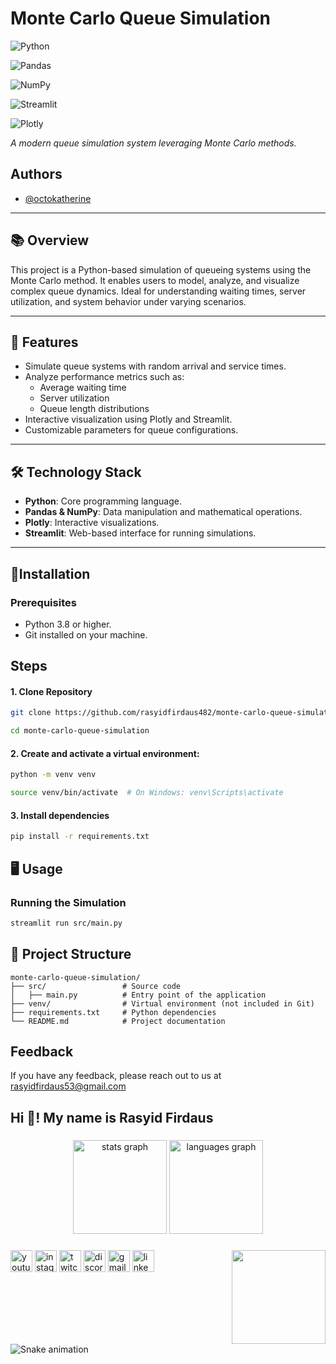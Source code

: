 # Monte Carlo Queue Simulation

![Python](https://img.shields.io/badge/Python-3776AB?style=flat&logo=python&logoColor=white) 

![Pandas](https://img.shields.io/badge/Pandas-150458?style=flat&logo=pandas&logoColor=white) 

![NumPy](https://img.shields.io/badge/NumPy-013243?style=flat&logo=numpy&logoColor=white) 

![Streamlit](https://img.shields.io/badge/Streamlit-FF4B4B?style=flat&logo=streamlit&logoColor=white)

![Plotly](https://img.shields.io/badge/Plotly-3F4F75?style=flat&logo=plotly&logoColor=white)

*A modern queue simulation system leveraging Monte Carlo methods.*
## Authors

- [@octokatherine](https://www.github.com/octokatherine)

---

## 📚 Overview

This project is a Python-based simulation of queueing systems using the Monte Carlo method. It enables users to model, analyze, and visualize complex queue dynamics. Ideal for understanding waiting times, server utilization, and system behavior under varying scenarios.

---

## 🚀 Features

- Simulate queue systems with random arrival and service times.
- Analyze performance metrics such as:
  - Average waiting time
  - Server utilization
  - Queue length distributions
- Interactive visualization using Plotly and Streamlit.
- Customizable parameters for queue configurations.

---

## 🛠️ Technology Stack

- **Python**: Core programming language.
- **Pandas & NumPy**: Data manipulation and mathematical operations.
- **Plotly**: Interactive visualizations.
- **Streamlit**: Web-based interface for running simulations.

---

## 🔧Installation
### Prerequisites
- Python 3.8 or higher.
- Git installed on your machine.

## Steps
#### 1. Clone Repository
```bash
git clone https://github.com/rasyidfirdaus482/monte-carlo-queue-simulation.git
```
```bash
cd monte-carlo-queue-simulation
```
#### 2. Create and activate a virtual environment:
```bash
python -m venv venv
```

```bash
source venv/bin/activate  # On Windows: venv\Scripts\activate
```
#### 3. Install dependencies
```bash
pip install -r requirements.txt
```

## 🖥️ Usage
### Running the Simulation
```bash
streamlit run src/main.py
```


## 📂 Project Structure

```plaintext
monte-carlo-queue-simulation/         
├── src/                 # Source code
│   ├── main.py          # Entry point of the application
├── venv/                # Virtual environment (not included in Git)
├── requirements.txt     # Python dependencies
└── README.md            # Project documentation

```

## Feedback

If you have any feedback, please reach out to us at rasyidfirdaus53@gmail.com

<h2 align="left">Hi 👋! My name is Rasyid Firdaus</h2>

###

<div align="center">
  <img src="https://github-readme-stats.vercel.app/api?username=maurodesouza&hide_title=false&hide_rank=false&show_icons=true&include_all_commits=true&count_private=true&disable_animations=false&theme=dracula&locale=en&hide_border=false" height="150" alt="stats graph"  />
  <img src="https://github-readme-stats.vercel.app/api/top-langs?username=maurodesouza&locale=en&hide_title=false&layout=compact&card_width=320&langs_count=5&theme=dracula&hide_border=false" height="150" alt="languages graph"  />
</div>

###

<img align="right" height="150" src="https://i.imgflip.com/65efzo.gif"  />

<div align="left">
  <img src="https://img.shields.io/static/v1?message=Youtube&logo=youtube&label=&color=FF0000&logoColor=white&labelColor=&style=for-the-badge" height="35" alt="youtube logo"  />
  <img src="https://img.shields.io/static/v1?message=Instagram&logo=instagram&label=&color=E4405F&logoColor=white&labelColor=&style=for-the-badge" height="35" alt="instagram logo"  />
  <img src="https://img.shields.io/static/v1?message=Twitch&logo=twitch&label=&color=9146FF&logoColor=white&labelColor=&style=for-the-badge" height="35" alt="twitch logo"  />
  <img src="https://img.shields.io/static/v1?message=Discord&logo=discord&label=&color=7289DA&logoColor=white&labelColor=&style=for-the-badge" height="35" alt="discord logo"  />
  <img src="https://img.shields.io/static/v1?message=Gmail&logo=gmail&label=&color=D14836&logoColor=white&labelColor=&style=for-the-badge" height="35" alt="gmail logo"  />
  <img src="https://img.shields.io/static/v1?message=LinkedIn&logo=linkedin&label=&color=0077B5&logoColor=white&labelColor=&style=for-the-badge" height="35" alt="linkedin logo"  />
</div>

###

<br clear="both">

<img src="https://raw.githubusercontent.com/maurodesouza/maurodesouza/output/snake.svg" alt="Snake animation" />

###